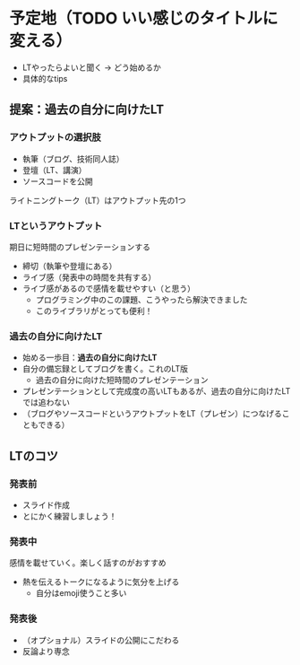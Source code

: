 # 予定地（TODO いい感じのタイトルに変える）

* LTやったらよいと聞く -> どう始めるか
* 具体的なtips

## 提案：過去の自分に向けたLT

### アウトプットの選択肢

* 執筆（ブログ、技術同人誌）
* 登壇（LT、講演）
* ソースコードを公開

ライトニングトーク（LT）はアウトプット先の1つ

### LTというアウトプット

期日に短時間のプレゼンテーションする

* 締切（執筆や登壇にある）
* ライブ感（発表中の時間を共有する）
* ライブ感があるので感情を載せやすい（と思う）
  * プログラミング中のこの課題、こうやったら解決できました
  * このライブラリがとっても便利！
  
### 過去の自分に向けたLT

* 始める一歩目：**過去の自分に向けたLT**
* 自分の備忘録としてブログを書く。これのLT版
  * 過去の自分に向けた短時間のプレゼンテーション
* プレゼンテーションとして完成度の高いLTもあるが、過去の自分に向けたLTでは追わない
* （ブログやソースコードというアウトプットをLT（プレゼン）につなげることもできる）

## LTのコツ

### 発表前

* スライド作成
* とにかく練習しましょう！

### 発表中

感情を載せていく。楽しく話すのがおすすめ

* 熱を伝えるトークになるように気分を上げる
  * 自分はemoji使うこと多い

### 発表後

* （オプショナル）スライドの公開にこだわる
* 反論より専念
